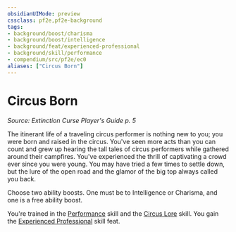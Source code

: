 ```yaml
---
obsidianUIMode: preview
cssclass: pf2e,pf2e-background
tags:
- background/boost/charisma
- background/boost/intelligence
- background/feat/experienced-professional
- background/skill/performance
- compendium/src/pf2e/ec0
aliases: ["Circus Born"]
---
```

# Circus Born
*Source: Extinction Curse Player's Guide p. 5*  

The itinerant life of a traveling circus performer is nothing new to you; you were born and raised in the circus. You've seen more acts than you can count and grew up hearing the tall tales of circus performers while gathered around their campfires. You've experienced the thrill of captivating a crowd ever since you were young. You may have tried a few times to settle down, but the lure of the open road and the glamor of the big top always called you back.

Choose two ability boosts. One must be to Intelligence or Charisma, and one is a free ability boost.

You're trained in the [Performance](/compendium/skills.md#Performance) skill and the [Circus Lore](/compendium/skills.md#Lore) skill. You gain the [Experienced Professional](/compendium/feats/experienced-professional.md) skill feat.